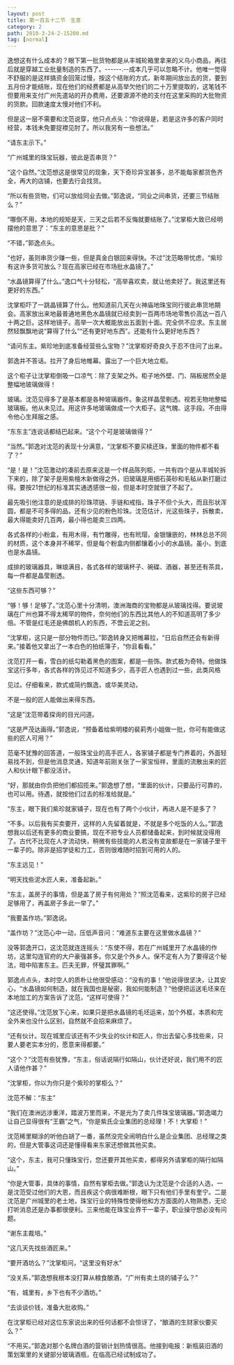 ```yaml
---
layout: post
title: 第一百五十二节　生意
category: 2
path: 2010-3-24-2-15200.md
tag: [normal]
---
```


逸想这有什么成本的？眼下第一批货物都是从丰城轮箱里拿来的义乌小商品，再往后就是穿越工业批量制造的东西了。------.--成本几乎可以忽略不计。他唯一觉得不舒服的是这样搞资金回笼过慢，按这个结账的方式，新年期间放出去的货，要到五月份才能结账，现在他们的经费都是从高举欠他们的二十万里提取的，这笔钱不但要用来支付广州先遣站的开办费用，还要源源不绝的支付在这里采购的大批物资的货款。回款速度太慢对他们不利。

但是这一层不需要和沈范说穿，他只点点头：“你说得是，若是这许多的客户同时经营，本钱未免要捉襟见肘了。所以我另有一些想法。”

“请东主示下。”

“广州城里的珠宝玩器，彼此是否串货？”

“这个自然。”沈范想这是很常见的现象，天下奇珍异宝甚多，总不能每家都货色齐全，再大的店铺，也要去行会找货。

“所以有些货物，们可以放给同业去做。”郭逸说，“同业之间串货，还要三节结账么？”

“哪倒不用，本地的规矩是天，三天之后若不反悔就要结账了。”沈掌柜大致已经明摆他的意思了：“东主的意思是批？”

“不错，”郭逸点头。

“也好，虽则串货少赚一些，但是真金白银回来得快。不过”沈范略带忧虑，“紫珍有这许多货可放么？现在高家已经在市场批水晶镜了。”

“水晶镜算得了什么。”逸口气十分轻松，“高举喜欢卖，就让他卖好了。我这里还有更好的东西。”

沈掌柜吓了一跳晶镜算了什么。他知道前几天在火神庙地珠宝同行彼此串货地期会。高家放出来地最普通地黑色水晶镜就已经卖到一百两市场地零售价高达一百八十两之巨。这样地镜子。高举一次大概能放出五面到十面。完全供不应求。东主居然轻飘飘地说“算得了什么”“还有更好地东西”。还能有什么更好地东西？

“请问东主。紫珍地到底准备经营些么宝物？”沈掌柜好奇良久于忍不住问了出来。

郭逸并不答话。拉开了身后地帷幕。露出了一个巨大地立柜。

这个柜子让沈掌柜倒吸一口凉气：除了支架之外。柜子地外壁、门、隔板居然全是整幅地玻璃做得！

玻璃。沈范见得多了是基本都是各种玻璃器件。象这样晶莹剔透。视若无物地整幅玻璃板。他从未见过。用这许多地玻璃做成一个大柜子。这气魄、这手段。不由得令他心生拜服之感。

“东东主”连说话都结巴起来。“这个个可是玻璃做得？”

“当然。”郭逸对沈范的表现十分满意，“沈掌柜不要买椟还珠，里面的物件都不看了？”

“是！是！”沈范激动的凑前去原来这是一个样品陈列柜，一共有四个是从丰城轮拆下来的，除了架子是用紫檀木新做得之外，旧玻璃是用细石英砂和毛毡从新打磨过得。要按21世纪的标准其实通透感很一般，但是本时空就很了不起了。

最先吸引他注意的是成排的珍珠项链、手链和戒指，珠子不但个头大，而且形状浑圆，都是不可多得的品，还有少见的粉色珍珠。沈范估计，光这些珠子，拆散卖，最大得能卖好几百两，最小得也能卖三四两。

各式各样的小粉盒，有用木得，有竹雕得，也有玳瑁，金银镶嵌的，林林总总不同的材质，这个本身并不稀罕，但是每个粉盒内侧都镶着小小的水晶镜。虽小，到底也是水晶镜。

成排的玻璃器具，琳琅满目，各式各样的玻璃杯子、碗碟、酒器，甚至还有茶具，每一件都是晶莹剔透。

“这些东西可够？”

“够！够！足够了。”沈范心里十分清明，澳洲海商的宝物都是从玻璃找得。要说玻璃在广州也算不得太稀罕的物件，奈何他们的东西比其他人的不知道高明了多少倍。不管是红毛还是佛朗机人的东西，不啻云泥之别。

“沈掌柜，这只是一部分物件而已。”郭逸转身又把帷幕拉，“日后自然还会有新得来。”接着他又拿出了一本白色的拍纸簿子，“你且看看。”

沈范打开一看，雪白的纸勾勒着黑色的图案，都是一些饰。款式极为奇特。他做珠宝这行多年，各式各样的饰见过不知道多少，高手匠人也遇到过一些，此类风格

见过。仔细看来，款式或简约飘逸，或华美灵动，

不是一般的匠人能做出来得东西。

“这是”沈范带着探询的目光问道。

“这是严茂达画得。”郭逸说，“预备着给紫明楼的裴莉秀小姐做一批，你可有能做这些的匠人可用？”

范毫不犹豫的回答道，一般珠宝业的高手匠人，各家铺子都是专门养着的，外面轻易找不到，但是他消息灵通，知道年前刚关张了一家宝恒祥，里面的流散出来的匠人和伙计眼下都没活计。

“好，那就由你负把他们都招揽来。”郭逸想了想，“里面的伙计，只要品行可靠的，也可以用。待遇，就按他们过去的标准给就是。”

“东主，眼下我们紫珍就家铺子，现在也有了两个小伙计，再进人是不是多了？

“不多。以后我有买卖要开，这样的人先留着就是，不就是多个吃饭的人么。”郭逸想我以后还有更多的商业要搞，现在不把专业人员都储备起来，到时候就没得用了。古代不比现在人才流动快，稍微有些技能的人若没有变故都是在一家铺子里干一辈子的。除非是招学徒和力工，否则很难随时招到可用的人的。

“东主远见！”

“明天找些泥水匠人来，准备起新。”

“东主，盖房子的事情，但是盖了房子有何用处？”照沈范看来，这紫珍的房子已经足够用了，再盖房子多此一举了。”

“我要盖作坊。”郭逸说。

“盖作坊？”沈范心中一动，压低声音问：“难道东主要在这里做水晶镜？”

没等郭逸开口，这沈范就连连摇头：“东使不得，若在广州城里开了水晶镜的作坊，这里勾连官府的大户豪强甚多。你又是个外乡人。保不定有人为了要得这个秘法，暗中陷害东主。匹夫无罪，怀璧其罪啊。”

郭逸点点头，本时空人的质朴让他很受感动：“没有的事！”他说得很坚决，让其安心，“水晶镜如何制造，就在我国也是秘密，我如何能制造？”他便把运送毛坯来在本地加工的方案告诉了沈范，“这样可使得？”

“这还使得。”沈范放下心来，如果只是把水晶镜的毛坯运来，加个外框，本质和完全外来也没什么区别，自然就不会招来麻烦了。

“还有伙计。现在城里应该还有不少失业的伙计和匠人，你出去留心多找些来，只要人要老实本分的，愿意来得都要。”

“这个？”沈范有些犹豫，“东主，俗话说隔行如隔山，伙计还好说，我们用不的匠人请他作甚？”

“沈掌柜，你以为你只是个紫珍的掌柜么？”

沈范不解：“东主”

“我们在澳洲远涉重洋，踏波万里而来，不是光为了卖几件珠宝玻璃器。”郭逸竭力让自己显得很有“王霸”之气，“你是紫氏企业集团的总经理！不！大掌柜！”

沈范稀里糊涂的听他白胡了一番，虽然没完全闹明白什么是企业集团、总经理之类的，但是大管事这词还是懂得看来东家还想做其他买卖。

“这个，东主，我可只懂珠宝行，您还要开其他买卖，都得另外请掌柜的隔行如隔山。”

“你是大管事，具体的事情，自然有掌柜去做。”郭逸认为沈范是个合适的人选，一是沈范受过他们的大恩，而且疾这个病很难断根，眼下只有他们手里有奎宁。二是沈范是广州城里的老土地，珠宝行业的特殊性使得他和方方面面的人物熟悉，无论打听消息还是办事都很便利。三来他能在珠宝业界干一辈子，职业操守想必没有问题。

“谢东主裁培。”

“这几天先找些酒匠来。”

“要开酒坊么？”沈掌柜问，“这里没有好水”

“没关系，”郭逸想我根本没打算从粮食酿酒，“广州有卖土烧的铺子么？”

“有，城里有，乡下也有不少酒坊。”

“去谈谈价钱，准备大批收购。”

在沈掌柜已经对这位东家说出来的任何话都不会惊讶了，“酿酒的生财家伙要买么？”

“不用买。”郭逸对那个名牌白酒的营销计划热情很高。他接到电报：新瓶装旧酒的策划案里的关键部分玻璃酒瓶，在临高已经试制成功了。